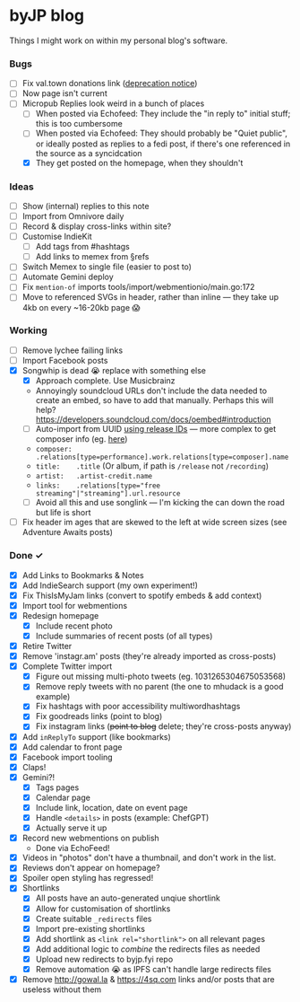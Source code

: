 # byJP blog

Things I might work on within my personal blog's software.

### Bugs

- [ ] Fix val.town donations link ([deprecation notice](https://docs.val.town/api/run/))
- [ ] Now page isn't current
- [ ] Micropub Replies look weird in a bunch of places
  - [ ] When posted via Echofeed: They include the "in reply to" initial stuff; this is too cumbersome
  - [ ] When posted via Echofeed: They should probably be "Quiet public", or ideally posted as replies to a fedi post, if there's one referenced in the source as a syncidcation
  - [x] They get posted on the homepage, when they shouldn't

### Ideas

- [ ] Show (internal) replies to this note
- [ ] Import from Omnivore daily  
- [ ] Record & display cross-links within site?
- [ ] Customise IndieKit
  - [ ] Add tags from #hashtags
  - [ ] Add links to memex from §refs
- [ ] Switch Memex to single file (easier to post to)
- [ ] Automate Gemini deploy
- [ ] Fix `mention-of` imports tools/import/webmentionio/main.go:172
- [ ] Move to referenced SVGs in header, rather than inline — they take up 4kb on every ~16-20kb page 😱

### Working

- [ ] Remove lychee failing links
- [ ] Import Facebook posts
- [x] Songwhip is dead 😭 replace with something else
  - [x] Approach complete. Use Musicbrainz
  - Annoyingly soundcloud URLs don't include the data needed to create an embed, so have to add that manually. Perhaps this will help? https://developers.soundcloud.com/docs/oembed#introduction
  - [ ] Auto-import from UUID [using release IDs](https://musicbrainz.org/ws/2/recording/013efa85-b7f5-4f95-809b-ff47c53726a9?inc=artist-credits%20artist-rels%20url-rels&fmt=json) — more complex to get composer info (eg. [here](https://musicbrainz.org/ws/2/recording/bfbd2167-db3a-469a-a0a3-3fdeacbd4344?inc=artist-credits%20artist-rels%20url-rels%20work-rels%20work-level-rels&fmt=json))
  - `composer: .relations[type=performance].work.relations[type=composer].name`
  - `title:    .title` (Or album, if path is `/release` not `/recording`)
  - `artist:   .artist-credit.name`
  - `links:    .relations[type="free streaming"|"streaming"].url.resource`
  - [ ] Avoid all this and use songlink — I'm kicking the can down the road but life is short
- [ ] Fix header im ages that are skewed to the left at wide screen sizes (see Adventure Awaits posts)

### Done ✓

- [x] Add Links to Bookmarks & Notes  
- [x] Add IndieSearch support (my own experiment!)
- [x] Fix ThisIsMyJam links (convert to spotify embeds & add context)
- [x] Import tool for webmentions
- [x] Redesign homepage
  - [x] Include recent photo
  - [x] Include summaries of recent posts (of all types)
- [x] Retire Twitter
- [x] Remove 'instagr.am' posts (they're already imported as cross-posts)
- [x] Complete Twitter import  
  - [x] Figure out missing multi-photo tweets (eg. 1031265304675053568)  
  - [x] Remove reply tweets with no parent (the one to mhudack is a good example)  
  - [x] Fix hashtags with poor accessibility multiwordhashtags  
  - [x] Fix goodreads links (point to blog)  
  - [x] Fix instagram links (~~point to blog~~ delete; they're cross-posts anyway)
- [x] Add `inReplyTo` support (like bookmarks)
- [x] Add calendar to front page
- [x] Facebook import tooling
- [x] Claps!
- [x] Gemini?!
  - [x] Tags pages
  - [x] Calendar page
  - [x] Include link, location, date on event page
  - [x] Handle `<details>` in posts (example: ChefGPT)
  - [x] Actually serve it up
- [x] Record new webmentions on publish
  - Done via EchoFeed!
- [x] Videos in "photos" don't have a thumbnail, and don't work in the list.
- [x] Reviews don't appear on homepage?
- [x] Spoiler open styling has regressed!
- [x] Shortlinks
  - [x] All posts have an auto-generated unqiue shortlink
  - [x] Allow for customisation of shortlinks
  - [x] Create suitable `_redirects` files
  - [x] Import pre-existing shortlinks
  - [x] Add shortlink as `<link rel="shortlink">` on all relevant pages
  - [x] Add additional logic to _combine_ the redirects files as needed
  - [x] Upload new redirects to byjp.fyi repo
  - [x] Remove automation 😭 as IPFS can't handle large redirects files
- [x] Remove http://gowal.la & https://4sq.com links and/or posts that are useless without them
